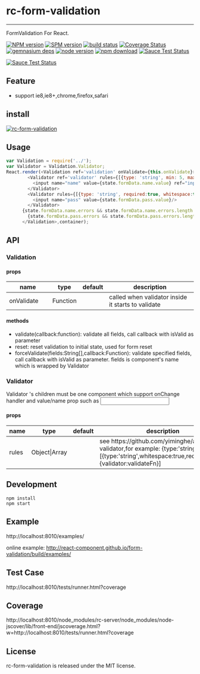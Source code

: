 # rc-form-validation
---

FormValidation For React.

[![NPM version][npm-image]][npm-url]
[![SPM version](http://spmjs.io/badge/rc-form-validation)](http://spmjs.io/package/rc-form-validation)
[![build status][travis-image]][travis-url]
[![Coverage Status](https://coveralls.io/repos/react-component/form-validation/badge.svg)](https://coveralls.io/r/react-component/form-validation)
[![gemnasium deps][gemnasium-image]][gemnasium-url]
[![node version][node-image]][node-url]
[![npm download][download-image]][download-url]
[![Sauce Test Status](https://saucelabs.com/buildstatus/rc-form-validation)](https://saucelabs.com/u/rc-form-validation)

[![Sauce Test Status](https://saucelabs.com/browser-matrix/rc-form-validation.svg)](https://saucelabs.com/u/rc-form-validation)

[npm-image]: http://img.shields.io/npm/v/rc-form-validation.svg?style=flat-square
[npm-url]: http://npmjs.org/package/rc-form-validation
[travis-image]: https://img.shields.io/travis/react-component/form-validation.svg?style=flat-square
[travis-url]: https://travis-ci.org/react-component/form-validation
[gemnasium-image]: http://img.shields.io/gemnasium/react-component/form-validation.svg?style=flat-square
[gemnasium-url]: https://gemnasium.com/react-component/form-validation
[node-image]: https://img.shields.io/badge/node.js-%3E=_0.10-green.svg?style=flat-square
[node-url]: http://nodejs.org/download/
[download-image]: https://img.shields.io/npm/dm/rc-form-validation.svg?style=flat-square
[download-url]: https://npmjs.org/package/rc-form-validation

## Feature

* support ie8,ie8+,chrome,firefox,safari

## install

[![rc-form-validation](https://nodei.co/npm/rc-form-validation.png)](https://npmjs.org/package/rc-form-validation)

## Usage

```js
var Validation = require('../');
var Validator = Validation.Validator;
React.render(<Validation ref='validation' onValidate={this.onValidate}>
        <Validator ref='validator' rules={[{type: 'string', min: 5, max: 10}, {validator: validateInput}]}>
          <input name="name" value={state.formData.name.value} ref="input" onChange={this.onInputChange}/>
        </Validator>
        <Validator rules={[{type: 'string', required:true, whitespace:true}]}>
          <input name="pass" value={state.formData.pass.value}/>
        </Validator>
      {state.formData.name.errors && state.formData.name.errors.length ? <div ref='error'>{state.formData.name.errors.join(',')}</div> : null}
        {state.formData.pass.errors && state.formData.pass.errors.length ? <div ref='error2'>{state.formData.pass.errors.join(',')}</div> : null}
      </Validation>,container);
```

## API

### Validation

#### props

<table class="table table-bordered table-striped">
    <thead>
    <tr>
        <th style="width: 100px;">name</th>
        <th style="width: 50px;">type</th>
        <th style="width: 50px;">default</th>
        <th>description</th>
    </tr>
    </thead>
    <tbody>
        <tr>
          <td>onValidate</td>
          <td>Function</td>
          <td></td>
          <td>called when validator inside it starts to validate</td>
        </tr>
    </tbody>
</table>

#### methods

- validate(callback:function): validate all fields, call callback with isValid as parameter
- reset: reset validation to initial state, used for form reset
- forceValidate(fields:String[],callback:Function): validate specified fields, call callback with isValid as parameter. fields is component's name which is wrapped by Validator


### Validator

Validator 's children must be one component which support onChange handler and value/name prop such as <input />

#### props

<table class="table table-bordered table-striped">
    <thead>
    <tr>
        <th style="width: 100px;">name</th>
        <th style="width: 50px;">type</th>
        <th style="width: 50px;">default</th>
        <th>description</th>
    </tr>
    </thead>
    <tbody>
        <tr>
          <td>rules</td>
          <td>Object|Array</td>
          <td></td>
          <td>see https://github.com/yiminghe/async-validator,for example: {type:'string',min:4},[{type:'string',whitespace:true,required:true},{validator:validateFn}] </td>
        </tr>
    </tbody>
</table>


## Development

```
npm install
npm start
```

## Example

http://localhost:8010/examples/

online example: http://react-component.github.io/form-validation/build/examples/

## Test Case

http://localhost:8010/tests/runner.html?coverage

## Coverage

http://localhost:8010/node_modules/rc-server/node_modules/node-jscover/lib/front-end/jscoverage.html?w=http://localhost:8010/tests/runner.html?coverage

## License

rc-form-validation is released under the MIT license.
